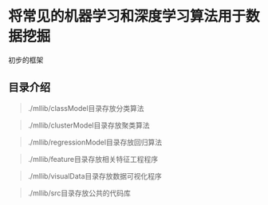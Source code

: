# 将常见的机器学习和深度学习算法用于数据挖掘

初步的框架

## 目录介绍

> ./mllib/classModel目录存放分类算法

> ./mllib/clusterModel目录存放聚类算法

> ./mllib/regressionModel目录存放回归算法

> ./mllib/feature目录存放相关特征工程程序

> ./mllib/visualData目录存放数据可视化程序

> ./mllib/src目录存放公共的代码库
